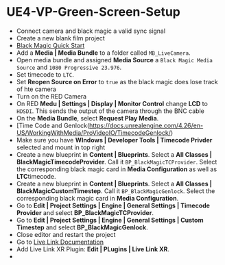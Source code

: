 # UE4-VP-Green-Screen-Setup

* Connect camera and black magic a valid sync signal
* Create a new blank film project
* [Black Magic Quick Start](https://docs.unrealengine.com/4.26/en-US/WorkingWithMedia/ProVideoIO/BlackmagicQuickStart/)
* Add a **Media  | Media Bundle** to a folder called `MB_LiveCamera`.
* Open media bundle and assigned **Media Source** a `Black Magic Media Source` and `1080 Progressive 23.976`.  
* Set timecode to `LTC`.
* Set **Reopen Source on Error** to `true` as the black magic does lose track of hte camera
* Turn on the RED Camera
* On RED **Medu | Settings | Display | Monitor Control** change **LCD** to `HDSDI`.  This sends the output of the camera through the BNC cable
* On the **Media Bundle**, select **Request Play Media**.
* [Time Code and Genlock(https://docs.unrealengine.com/4.26/en-US/WorkingWithMedia/ProVideoIO/TimecodeGenlock/)
* Make sure you have **WIndows | Developer Tools | Timecode Privder** selected and mount in top right
* Create a new blueprint in **Content | Blueprints**. Select a **All Classes | BlackMagicTimecodeProvider**.  Call it `BP_BlackMagicTCProvider`. Select the corresponding black magic card in **Media Configuration** as well as **LTC**timecode.
* Create a new blueprint in **Content | Blueprints**. Select a **All Classes | BlackMagicCustomTimestep**.  Call it `BP_BlackMagicGenlock`.  Select the corresponding black magic card in **Media Configuration**.
* Go to **Edit | Project Settings | Engine | General Settings | Timecode Provider** and select **BP_BlackMagicTCProvider**.
* Go to **Edit | Project Settings | Engine | General Settings | Custom Timestep** and select **BP_BlackMagicGenlock**.
* Close editor and restart the project
* Go to [Live Link Documentation](https://docs.unrealengine.com/4.26/en-US/AnimatingObjects/SkeletalMeshAnimation/LiveLinkPlugin/Livelinkxr/)
* Add Live Link XR Plugin: **Edit | PLugins | Live Link XR**.
* 
